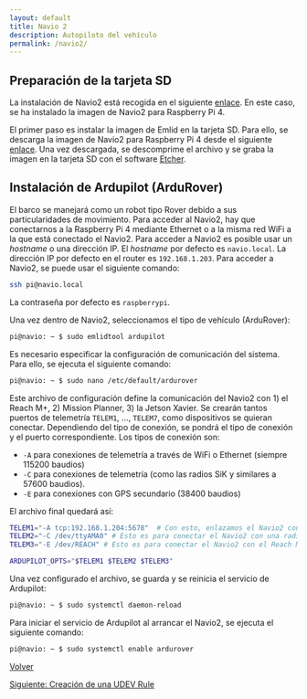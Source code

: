 ```yaml
---
layout: default
title: Navio 2
description: Autopiloto del vehículo
permalink: /navio2/
---
```


## Preparación de la tarjeta SD

La instalación de Navio2 está recogida en el siguiente [enlace](https://docs.emlid.com/navio2/configuring-raspberry-pi). En este caso, se ha instalado la imagen de Navio2 para Raspberry Pi 4.

El primer paso es instalar la imagen de Emlid en la tarjeta SD. Para ello, se descarga la imagen de Navio2 para Raspberry Pi 4 desde el siguiente [enlace](https://docs.emlid.com/navio2/common/dev/flash-sd-card/). Una vez descargada, se descomprime el archivo y se graba la imagen en la tarjeta SD con el software [Etcher](https://www.balena.io/etcher/).

## Instalación de Ardupilot (ArduRover)

El barco se manejará como un robot tipo Rover debido a sus particularidades de movimiento. Para acceder al Navio2, hay que conectarnos a la Raspberry Pi 4 mediante Ethernet o a la misma red WiFi a la que está conectado el Navio2. Para acceder a Navio2 es posible usar un *hostname* o una dirección IP. El *hostname* por defecto es `navio.local`. La dirección IP por defecto en el router es `192.168.1.203`. Para acceder a Navio2, se puede usar el siguiente comando:

```bash
ssh pi@navio.local
```

La contraseña por defecto es `raspberrypi`.

Una vez dentro de Navio2, seleccionamos el tipo de vehículo (ArduRover):

```bash
pi@navio: ~ $ sudo emlidtool ardupilot
```

Es necesario especificar la configuración de comunicación del sistema. Para ello, se ejecuta el siguiente comando:

```bash
pi@navio: ~ $ sudo nano /etc/default/ardurover
```

Este archivo de configuración define la comunicación del Navio2 con 1) el Reach M+, 2) Mission Planner, 3) la Jetson Xavier. Se crearán tantos puertos de telemetría `TELEM1`, ..., `TELEM7`, como dispositivos se quieran conectar. Dependiendo del tipo de conexión, se pondrá el tipo de conexión y el puerto correspondiente. Los tipos de conexión son:

* `-A` para conexiones de telemetría a través de WiFi o Ethernet (siempre 115200 baudios)
* `-C` para conexiones de telemetría (como las radios SiK y similares a 57600 baudios).
* `-E` para conexiones con GPS secundario (38400 baudios)

El archivo final quedará así:

```bash	
TELEM1="-A tcp:192.168.1.204:5678"  # Con esto, enlazamos el Navio2 con la Jetson Xavier
TELEM2="-C /dev/ttyAMA0" # Esto es para conectar el Navio2 con una radio SiK
TELEM3="-E /dev/REACH" # Esto es para conectar el Navio2 con el Reach M+. Ojo que el puerto USB /dev/REACH puede cambiar y llamarse /dev/ttyACM0 o /dev/ttyACM1. Para enlazar el Reach M+ con el nombre /dev/REACH, se debe crear una regla udev.

ARDUPILOT_OPTS="$TELEM1 $TELEM2 $TELEM3"
```

Una vez configurado el archivo, se guarda y se reinicia el servicio de Ardupilot:

```bash
pi@navio: ~ $ sudo systemctl daemon-reload
```

Para iniciar el servicio de Ardupilot al arrancar el Navio2, se ejecuta el siguiente comando:

```bash
pi@navio: ~ $ sudo systemctl enable ardurover
```

 [Volver](../)   

 [Siguiente: Creación de una UDEV Rule](/ASV/udevrule/)